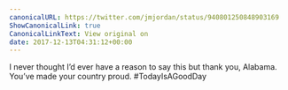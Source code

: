 ```yaml
---
canonicalURL: https://twitter.com/jmjordan/status/940801250848903169
ShowCanonicalLink: true
CanonicalLinkText: View original on
date: 2017-12-13T04:31:12+00:00
---
```

I never thought I’d ever have a reason to say this but thank you, Alabama. You’ve made your country proud. #TodayIsAGoodDay